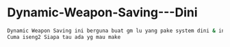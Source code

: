 # Dynamic-Weapon-Saving---Dini

```bash
Dynamic Weapon Saving ini berguna buat gm lu yang pake system dini & ingin buat system save senjata tapi ga bisa ngescript
Cuma iseng2 Siapa tau ada yg mau make
```
